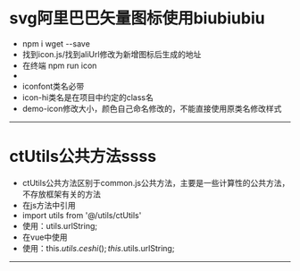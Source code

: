 # svg阿里巴巴矢量图标使用biubiubiu
- npm i wget --save
- 找到icon.js/找到aliUrl修改为新增图标后生成的地址
- 在终端 npm run icon
- <i class="iconfont icon-hi demo-icon" ></i>
- iconfont类名必带
- icon-hi类名是在项目中约定的class名
- demo-icon修改大小，颜色自己命名修改的，不能直接使用原类名修改样式
---------------------------------------------------------------------------------------------
# ctUtils公共方法ssss
- ctUtils公共方法区别于common.js公共方法，主要是一些计算性的公共方法，不存放框架有关的方法
- 在js方法中引用
- import utils from '@/utils/ctUtils' 
- 使用：utils.urlString;
- 在vue中使用
- 使用：this.$utils.ceshi(); this.$utils.urlString;
---------------------------------------------------------------------------------------------



<!-- ssssss -->